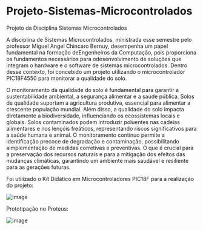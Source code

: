 # Projeto-Sistemas-Microcontrolados
Projeto da Disciplina Sistemas Microcontrolados

A disciplina de Sistemas Microcontrolados, ministrada esse semestre pelo professor Miguel Angel Chincaro Bernuy, desempenha um papel fundamental na formação deEngenheiros da Computação, pois proporciona os fundamentos necessários para odesenvolvimento de soluções que integram o hardware e o software de sistemas microcontrolados. Dentro desse contexto, foi concebido um projeto utilizando o microcontrolador PIC18F4550 para monitorar a qualidade do solo.

O monitoramento da qualidade do solo é fundamental para garantir a sustentabilidade ambiental, a segurança alimentar e a saúde pública. Solos de qualidade suportam a agricultura produtiva, essencial para alimentar a crescente população mundial. Além disso, a qualidade do solo impacta diretamente a biodiversidade, influenciando os ecossistemas locais e globais. Solos contaminados podem introduzir poluentes nas cadeias alimentares e nos lençóis freáticos, representando riscos significativos para a saúde humana e animal. O monitoramento contínuo permite a identificação precoce de degradação e contaminação, possibilitando aimplementação de medidas corretivas e preventivas. O que é crucial para a preservação dos recursos naturais e para a mitigação dos efeitos das mudanças climáticas, garantindo um ambiente mais saudável e resiliente para as gerações futuras.

Foi utilizado o Kit Didático em Microcontroladores PIC18F para a realização do projeto:

![image](https://github.com/user-attachments/assets/c0a548c0-eff9-4dec-9e9c-2efd18c833eb)



Prototipação no Proteus:

![image](https://github.com/user-attachments/assets/5cd9ab7b-591c-4bdd-91c4-6889011e1aa5)
